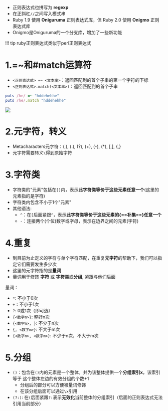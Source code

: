- 正则表达式也拼写为 **regexp**
- 在正斜杠`//`之间写入模式串
- Ruby 1.9 使用 **Oniguruma** 正则表达式库，但 Ruby 2.0 使用 **Onigmo** 正则表达式库
- Onigmo是Oniguruma的一个分支库，增加了一些新功能

!!! tip
	ruby正则表达式类似于perl正则表达式


# 1.=~和#match运算符 #

- `<正则表达式> =~ <文本串>`：返回匹配到的首个子串的第一个字符的下标
- `<正则表达式>.match(<文本串>)`：返回匹配到的首个子串

```rb title="如："
puts /he/ =~ "hddehehhe"
puts /he/.match "hddehehhe"
```

![](https://pic.peo.pw/a/2023/02/05/63df3d8c3f5d3.png)

# 2.元字符，转义 #

- Metacharacters元字符：(,), (.), (?), (+), (-), (*), [,], {,}
- 元字符需要转义`\`得到原始字符

# 3.字符类 #

- 字符类的"元素"包括在`[]`内，表示**此字符类等价于这些元素任意一个**(这里的元素指的是字符)
- 字符类内包含不小于1个"元素"
- 其他语法:
	- `^`：在`[`后面紧跟`^`，表示**此字符类等价于这些元素的{==补集==}任意一个**
	- `-`：连接两个(个位)数字或字母，表示在边界之间的元素(字符)


# 4.重复 #

- 到目前为止定义的字符与单个字符匹配，在重复**元字符**的帮助下，我们可以指定它们需要发生多少次
- 这里的元字符指的是**量词**
- 量词用于修饰 **字符** 或 **字符类**或**分组**, 紧跟与他们后面

量词：

- `*`: 不小于0次
- `+`：不小于1次
- `?`: 0或1次（即可选）
- `{<数字n>}`: 整好n次
- `{<数字n>, }`: 不少于n次
- `{, <数字m>}`: 不大于m次
- `{<数字n>, <数字m>}`: 不少于n次，不大于m次

# 5.分组 #

- `()`：包含在`()`内的元素是一个整体，并为该整体提供一个**分组索引x**，该索引等于 这个整体左边的有效分组的个数+1
	- 分组后的部分可以方便被量词修饰
	- 在该分组后面可以通过`\x`引用
- `(?:)`: 在`(`后面紧跟`?:`表示**无效化**当前整体的分组索引（后面的正则表达式无法引用当前部分）
